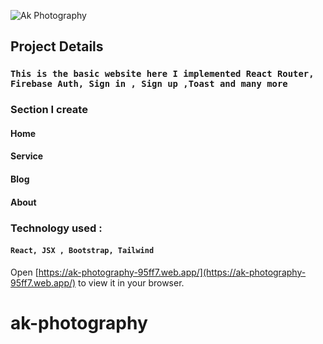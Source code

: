 
![Ak Photography](https://i.ibb.co/C90dzWk/logo4.png)


## Project Details

### `This is the basic website here I implemented React Router, Firebase Auth, Sign in , Sign up ,Toast and many more ` 
### Section I create
#### Home
#### Service
#### Blog
#### About

### Technology used :

#### `React, JSX , Bootstrap, Tailwind`


Open [https://ak-photography-95ff7.web.app/](https://ak-photography-95ff7.web.app/) to view it in your browser.


# ak-photography
